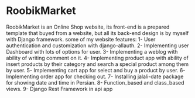 # RoobikMarket

RoobikMarket is an Online Shop website, its front-end is a prepared template that buyed from a website, but all its back-end design is by myself with Django framework.
some of my website features:
1- User authentication and customization with django-allauth.
2- Implementing user Dashboard with lots of options for user.
3- Implementing a weblog with ability of writing comment on it.
4- Implementing product app with ability of insert products by their category and search a special product among them by user.
5- Implementing cart app for select and buy a product by user.
6- Implementing order app for checking out.
7- Installing jalali-date package for showing date and time in Persian.
8- Function_based and class_based views.
9- Django Rest Framework in api app
